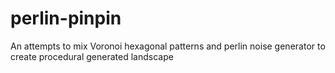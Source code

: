 # perlin-pinpin
An attempts to mix Voronoi hexagonal patterns and perlin noise generator to create procedural generated landscape
